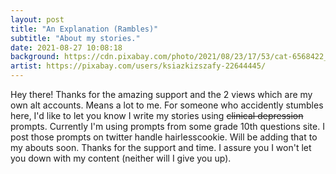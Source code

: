 ```yaml
---
layout: post
title: "An Explanation (Rambles)"
subtitle: "About my stories."
date: 2021-08-27 10:08:18
background: https://cdn.pixabay.com/photo/2021/08/23/17/53/cat-6568422_960_720.jpg
artist: https://pixabay.com/users/ksiazkizszafy-22644445/
---
```

Hey there! Thanks for the amazing support and the 2 views which are my own alt accounts. Means a lot to me. For someone who accidently stumbles here, I'd like to let you know I write my stories using <strike>clinical depression</strike> prompts. Currently I'm using prompts from some grade 10th questions site. I post those prompts on twitter handle hairlesscookie. Will be adding that to my abouts soon. Thanks for the support and time. I assure you I won't let you down with my content (neither will I give you up).

